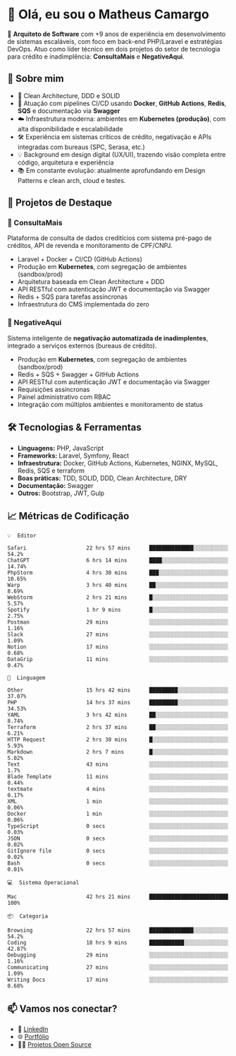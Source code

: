 # 👋 Olá, eu sou o Matheus Camargo

🎯 **Arquiteto de Software** com +9 anos de experiência em desenvolvimento de sistemas escaláveis, com foco em back-end PHP/Laravel e estratégias DevOps. Atuo como líder técnico em dois projetos do setor de tecnologia para crédito e inadimplência: **ConsultaMais** e **NegativeAqui**.

## 🧠 Sobre mim

- 🚀 Clean Architecture, DDD e SOLID
- 🔁 Atuação com pipelines CI/CD usando **Docker**, **GitHub Actions**, **Redis**, **SQS** e documentação via **Swagger**
- ☁️ Infraestrutura moderna: ambientes em **Kubernetes (produção)**, com alta disponibilidade e escalabilidade
- 🛠️ Experiência em sistemas críticos de crédito, negativação e APIs integradas com bureaus (SPC, Serasa, etc.)
- 💡 Background em design digital (UX/UI), trazendo visão completa entre código, arquitetura e experiência
- 📚 Em constante evolução: atualmente aprofundando em Design Patterns e clean arch, cloud e testes.

## 🚧 Projetos de Destaque

### 🔹 ConsultaMais
Plataforma de consulta de dados creditícios com sistema pré-pago de créditos, API de revenda e monitoramento de CPF/CNPJ.

- Laravel + Docker + CI/CD (GitHub Actions)
- Produção em **Kubernetes**, com segregação de ambientes (sandbox/prod)
- Arquitetura baseada em Clean Architecture + DDD
- API RESTful com autenticação JWT e documentação via Swagger
- Redis + SQS para tarefas assíncronas
- Infraestrutura do CMS implementada do zero

### 🔹 NegativeAqui
Sistema inteligente de **negativação automatizada de inadimplentes**, integrado a serviços externos (bureaus de crédito).

- Produção em **Kubernetes**, com segregação de ambientes (sandbox/prod)
- Redis + SQS + Swagger + GitHub Actions
- API RESTful com autenticação JWT e documentação via Swagger
- Requisições assíncronas
- Painel administrativo com RBAC
- Integração com múltiplos ambientes e monitoramento de status

## 🛠️ Tecnologias & Ferramentas

- **Linguagens:** PHP, JavaScript
- **Frameworks:** Laravel, Symfony, React
- **Infraestrutura:** Docker, GitHub Actions, Kubernetes, NGINX, MySQL, Redis, SQS e terraform
- **Boas práticas:** TDD, SOLID, DDD, Clean Architecture, DRY
- **Documentação:** Swagger
- **Outros:** Bootstrap, JWT, Gulp

## 📈 Métricas de Codificação

```text
💡  Editor

Safari                   22 hrs 57 mins      ██████████████░░░░░░░░░░░      54.2%
ChatGPT                  6 hrs 14 mins       ████░░░░░░░░░░░░░░░░░░░░░     14.74%
PhpStorm                 4 hrs 30 mins       ███░░░░░░░░░░░░░░░░░░░░░░     10.65%
Warp                     3 hrs 40 mins       ██░░░░░░░░░░░░░░░░░░░░░░░      8.69%
WebStorm                 2 hrs 21 mins       █░░░░░░░░░░░░░░░░░░░░░░░░      5.57%
Spotify                  1 hr 9 mins         █░░░░░░░░░░░░░░░░░░░░░░░░      2.75%
Postman                  29 mins             ░░░░░░░░░░░░░░░░░░░░░░░░░      1.16%
Slack                    27 mins             ░░░░░░░░░░░░░░░░░░░░░░░░░      1.09%
Notion                   17 mins             ░░░░░░░░░░░░░░░░░░░░░░░░░      0.68%
DataGrip                 11 mins             ░░░░░░░░░░░░░░░░░░░░░░░░░      0.47%
```
```text
💬  Linguagem

Other                    15 hrs 42 mins      █████████░░░░░░░░░░░░░░░░     37.07%
PHP                      14 hrs 37 mins      █████████░░░░░░░░░░░░░░░░     34.53%
YAML                     3 hrs 42 mins       ██░░░░░░░░░░░░░░░░░░░░░░░      8.74%
Terraform                2 hrs 37 mins       ██░░░░░░░░░░░░░░░░░░░░░░░      6.21%
HTTP Request             2 hrs 30 mins       █░░░░░░░░░░░░░░░░░░░░░░░░      5.93%
Markdown                 2 hrs 7 mins        █░░░░░░░░░░░░░░░░░░░░░░░░      5.02%
Text                     43 mins             ░░░░░░░░░░░░░░░░░░░░░░░░░       1.7%
Blade Template           11 mins             ░░░░░░░░░░░░░░░░░░░░░░░░░      0.44%
textmate                 4 mins              ░░░░░░░░░░░░░░░░░░░░░░░░░      0.17%
XML                      1 min               ░░░░░░░░░░░░░░░░░░░░░░░░░      0.06%
Docker                   1 min               ░░░░░░░░░░░░░░░░░░░░░░░░░      0.06%
TypeScript               0 secs              ░░░░░░░░░░░░░░░░░░░░░░░░░      0.03%
JSON                     0 secs              ░░░░░░░░░░░░░░░░░░░░░░░░░      0.02%
GitIgnore file           0 secs              ░░░░░░░░░░░░░░░░░░░░░░░░░      0.02%
Bash                     0 secs              ░░░░░░░░░░░░░░░░░░░░░░░░░      0.01%
```
```text
💻  Sistema Operacional

Mac                      42 hrs 21 mins      █████████████████████████       100%
```
```text
📦  Categoria

Browsing                 22 hrs 57 mins      ██████████████░░░░░░░░░░░      54.2%
Coding                   18 hrs 9 mins       ███████████░░░░░░░░░░░░░░     42.87%
Debugging                29 mins             ░░░░░░░░░░░░░░░░░░░░░░░░░      1.16%
Communicating            27 mins             ░░░░░░░░░░░░░░░░░░░░░░░░░      1.09%
Writing Docs             17 mins             ░░░░░░░░░░░░░░░░░░░░░░░░░      0.68%
```

## 📫 Vamos nos conectar?

- 💼 [LinkedIn](https://www.linkedin.com/in/matheuscamargoxavier)
- 🌐 [Portfólio](https://matheuscamargo.co)
- 🧑‍💻 [Projetos Open Source](https://github.com/bymatheus)
